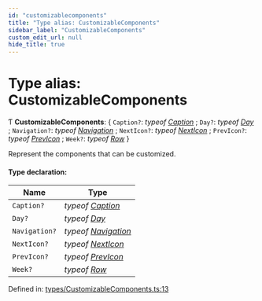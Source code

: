 ```yaml
---
id: "customizablecomponents"
title: "Type alias: CustomizableComponents"
sidebar_label: "CustomizableComponents"
custom_edit_url: null
hide_title: true
---
```


# Type alias: CustomizableComponents

Ƭ **CustomizableComponents**: { `Caption?`: *typeof* [*Caption*](../functions/caption.md) ; `Day?`: *typeof* [*Day*](../functions/day.md) ; `Navigation?`: *typeof* [*Navigation*](../functions/navigation.md) ; `NextIcon?`: *typeof* [*NextIcon*](../functions/nexticon.md) ; `PrevIcon?`: *typeof* [*PrevIcon*](../functions/previcon.md) ; `Week?`: *typeof* [*Row*](../functions/row.md)  }

Represent the components that can be customized.

#### Type declaration:

Name | Type |
------ | ------ |
`Caption?` | *typeof* [*Caption*](../functions/caption.md) |
`Day?` | *typeof* [*Day*](../functions/day.md) |
`Navigation?` | *typeof* [*Navigation*](../functions/navigation.md) |
`NextIcon?` | *typeof* [*NextIcon*](../functions/nexticon.md) |
`PrevIcon?` | *typeof* [*PrevIcon*](../functions/previcon.md) |
`Week?` | *typeof* [*Row*](../functions/row.md) |

Defined in: [types/CustomizableComponents.ts:13](https://github.com/gpbl/react-day-picker/blob/7a46f8df/packages/react-day-picker/src/types/CustomizableComponents.ts#L13)
